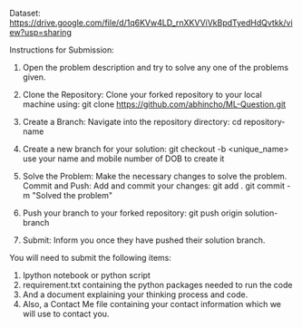 Dataset: https://drive.google.com/file/d/1q6KVw4LD_rnXKVViVkBpdTyedHdQvtkk/view?usp=sharing

Instructions for Submission:
1. Open the problem description and try to solve any one of the problems given.

2. Clone the Repository:
    Clone your forked repository to your local machine using:
    git clone https://github.com/abhincho/ML-Question.git

3. Create a Branch:
    Navigate into the repository directory:
    cd repository-name

4. Create a new branch for your solution:
    git checkout -b <unique_name>
    use your name and mobile number of DOB to create it

5. Solve the Problem:
    Make the necessary changes to solve the problem.
    Commit and Push:
    Add and commit your changes:
    git add .
    git commit -m "Solved the problem"

6. Push your branch to your forked repository:
    git push origin solution-branch

7. Submit:
Inform you once they have pushed their solution branch.

You will need to submit the following items:
1.	Ipython notebook or python script 
2.	requirement.txt containing the python packages needed to run the code 
3.	And a document explaining your thinking process and code. 
4.	Also, a Contact Me file containing your contact information which we will use to contact you. 

